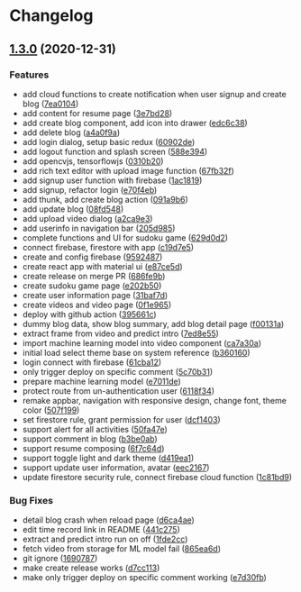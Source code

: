 # Changelog

## [1.3.0](https://www.github.com/hpkhanhloc/loc-hoang-webpage/compare/v1.2.1...v1.3.0) (2020-12-31)


### Features

* add cloud functions to create notification when user signup and create blog ([7ea0104](https://www.github.com/hpkhanhloc/loc-hoang-webpage/commit/7ea0104522a3bc36d173d62d2b124bdc055c3942))
* add content for resume page ([3e7bd28](https://www.github.com/hpkhanhloc/loc-hoang-webpage/commit/3e7bd28ade557ea02240e3ec8a9b78951319b784))
* add create blog component, add icon into drawer ([edc6c38](https://www.github.com/hpkhanhloc/loc-hoang-webpage/commit/edc6c38d10b2001597ee2a0c34714014d9adee8f))
* add delete blog ([a4a0f9a](https://www.github.com/hpkhanhloc/loc-hoang-webpage/commit/a4a0f9ab2f476c8935fcec900a66b4e043dafd73))
* add login dialog, setup basic redux ([60902de](https://www.github.com/hpkhanhloc/loc-hoang-webpage/commit/60902dec6f0d61e9dc313126f81b52ee533b0af4))
* add logout function and splash screen ([588e394](https://www.github.com/hpkhanhloc/loc-hoang-webpage/commit/588e394002ef69a42518cd48f586a9ad5bd0b44a))
* add opencvjs, tensorflowjs ([0310b20](https://www.github.com/hpkhanhloc/loc-hoang-webpage/commit/0310b20af464fde15b121aefc6b732c87c1cd31b))
* add rich text editor with upload image function ([67fb32f](https://www.github.com/hpkhanhloc/loc-hoang-webpage/commit/67fb32f93a920d26a95b521f5c4ab99b938dc82b))
* add signup user function with firebase ([1ac1819](https://www.github.com/hpkhanhloc/loc-hoang-webpage/commit/1ac1819663c4206b2728d05ae99dc11614bcd086))
* add signup, refactor login ([e70f4eb](https://www.github.com/hpkhanhloc/loc-hoang-webpage/commit/e70f4ebdbc6120741ca13a9b6575a225463a38c0))
* add thunk, add create blog action ([091a9b6](https://www.github.com/hpkhanhloc/loc-hoang-webpage/commit/091a9b679afcd2a7a27c56465ad1aa7b04332844))
* add update blog ([08fd548](https://www.github.com/hpkhanhloc/loc-hoang-webpage/commit/08fd548b54ee5e3a7396dcf5c1b2ff6b3f002050))
* add upload video dialog ([a2ca9e3](https://www.github.com/hpkhanhloc/loc-hoang-webpage/commit/a2ca9e3363bd0e97339613e3fe116c4ee3ba1d0b))
* add userinfo in navigation bar ([205d985](https://www.github.com/hpkhanhloc/loc-hoang-webpage/commit/205d98526fb953b755c37947e6ea658b8e4c1d77))
* complete functions and UI for sudoku game ([629d0d2](https://www.github.com/hpkhanhloc/loc-hoang-webpage/commit/629d0d2210fe8a724bc246a24166ce9fb7411888))
* connect firebase, firestore with app ([c19d7e5](https://www.github.com/hpkhanhloc/loc-hoang-webpage/commit/c19d7e5b8090adc268569afe8a0c578af6f67223))
* create and config firebase ([9592487](https://www.github.com/hpkhanhloc/loc-hoang-webpage/commit/95924877251f3f2e2b4210e93323c2ff48989358))
* create react app with material ui ([e87ce5d](https://www.github.com/hpkhanhloc/loc-hoang-webpage/commit/e87ce5da7d8bf3d835fbf0c1eb08620ac0e06f4d))
* create release on merge PR ([686fe9b](https://www.github.com/hpkhanhloc/loc-hoang-webpage/commit/686fe9b066d616863e665f58b465cccec87dd4ef))
* create sudoku game page ([e202b50](https://www.github.com/hpkhanhloc/loc-hoang-webpage/commit/e202b50e8983f12077258841080a4b5bcecb2f82))
* create user information page ([31baf7d](https://www.github.com/hpkhanhloc/loc-hoang-webpage/commit/31baf7d1cf1ade3188dae1dd7d9a020e0f3b5af6))
* create videos and video page ([0f1e965](https://www.github.com/hpkhanhloc/loc-hoang-webpage/commit/0f1e965b5b799d49c1b20ce4e6c8be0878470e9b))
* deploy with github action ([395661c](https://www.github.com/hpkhanhloc/loc-hoang-webpage/commit/395661c1e433d5b13e66de9aaa736b4330ae7431))
* dummy blog data, show blog summary, add blog detail page ([f00131a](https://www.github.com/hpkhanhloc/loc-hoang-webpage/commit/f00131a4b45b2b56d41da820084e786f5426f620))
* extract frame from video and predict intro ([7ed8e55](https://www.github.com/hpkhanhloc/loc-hoang-webpage/commit/7ed8e5540b919aae2e573df65afbdb329204bbd0))
* import machine learning model into video component ([ca7a30a](https://www.github.com/hpkhanhloc/loc-hoang-webpage/commit/ca7a30aafb0abe0b917c4fbd60318247cb7e7e1a))
* initial load select theme base on system reference ([b360160](https://www.github.com/hpkhanhloc/loc-hoang-webpage/commit/b3601606c29855f189bb9260243999efe4a5ae68))
* login connect with firebase ([61cba12](https://www.github.com/hpkhanhloc/loc-hoang-webpage/commit/61cba1240af99e6a9a5249783469f8a511a9af0d))
* only trigger deploy on specific comment ([5c70b31](https://www.github.com/hpkhanhloc/loc-hoang-webpage/commit/5c70b316098ed1403a8a51ac8efba091c5c00e26))
* prepare machine learning model ([e7011de](https://www.github.com/hpkhanhloc/loc-hoang-webpage/commit/e7011de0516e65c3b53740f093205268c3ed51bf))
* protect route from un-authentication user ([6118f34](https://www.github.com/hpkhanhloc/loc-hoang-webpage/commit/6118f34476ede3aec9dfc4aa04d3ad6defa431df))
* remake appbar, navigation with responsive design, change font, theme color ([507f199](https://www.github.com/hpkhanhloc/loc-hoang-webpage/commit/507f1993c4ef4ef70e6701e669424011d5e5218d))
* set firestore rule, grant permission for user ([dcf1403](https://www.github.com/hpkhanhloc/loc-hoang-webpage/commit/dcf14037d1186321cbb4dbfd7f21ff27dd85d8ff))
* support alert for all activities ([50fa47e](https://www.github.com/hpkhanhloc/loc-hoang-webpage/commit/50fa47e66a30703b3a51b02635cd7bb5188a552a))
* support comment in blog ([b3be0ab](https://www.github.com/hpkhanhloc/loc-hoang-webpage/commit/b3be0abdc428675ff118c64a9c952433f8b5117b))
* support resume composing ([6f7c64d](https://www.github.com/hpkhanhloc/loc-hoang-webpage/commit/6f7c64dd53cfb910407bda8eac986f2117bc902a))
* support toggle light and dark theme ([d419ea1](https://www.github.com/hpkhanhloc/loc-hoang-webpage/commit/d419ea1d9feced0cb75d4e929223b8143ab0696f))
* support update user information, avatar ([eec2167](https://www.github.com/hpkhanhloc/loc-hoang-webpage/commit/eec2167749462ef9e39325728779ae3b19b42443))
* update firestore security rule, connect firebase cloud function ([1c81bd9](https://www.github.com/hpkhanhloc/loc-hoang-webpage/commit/1c81bd9a022c4a8e3f5e99e2335a0af4c49d624b))


### Bug Fixes

* detail blog crash when reload page ([d6ca4ae](https://www.github.com/hpkhanhloc/loc-hoang-webpage/commit/d6ca4aedea7b51139f78aeb2ae0d0d30344bffdc))
* edit time record link in README ([441c275](https://www.github.com/hpkhanhloc/loc-hoang-webpage/commit/441c2754a59a99c5b1b3d07b1c2e15017387b191))
* extract and predict intro run on off ([1fde2cc](https://www.github.com/hpkhanhloc/loc-hoang-webpage/commit/1fde2cc9ca8b3a189960b6bfa679437d797953cd))
* fetch video from storage for ML model fail ([865ea6d](https://www.github.com/hpkhanhloc/loc-hoang-webpage/commit/865ea6d382a6ca32a3b02762da626f648d49d71b))
* git ignore ([1690787](https://www.github.com/hpkhanhloc/loc-hoang-webpage/commit/1690787e6c0c9629c2b29a8f0f970c4ffa0aa0c6))
* make create release works ([d7cc113](https://www.github.com/hpkhanhloc/loc-hoang-webpage/commit/d7cc11306863d35f6d2133c0e46fe80b1d0c4a45))
* make only trigger deploy on specific comment working ([e7d30fb](https://www.github.com/hpkhanhloc/loc-hoang-webpage/commit/e7d30fb47addd42e8950b7a0c694b10d89b00cf3))

